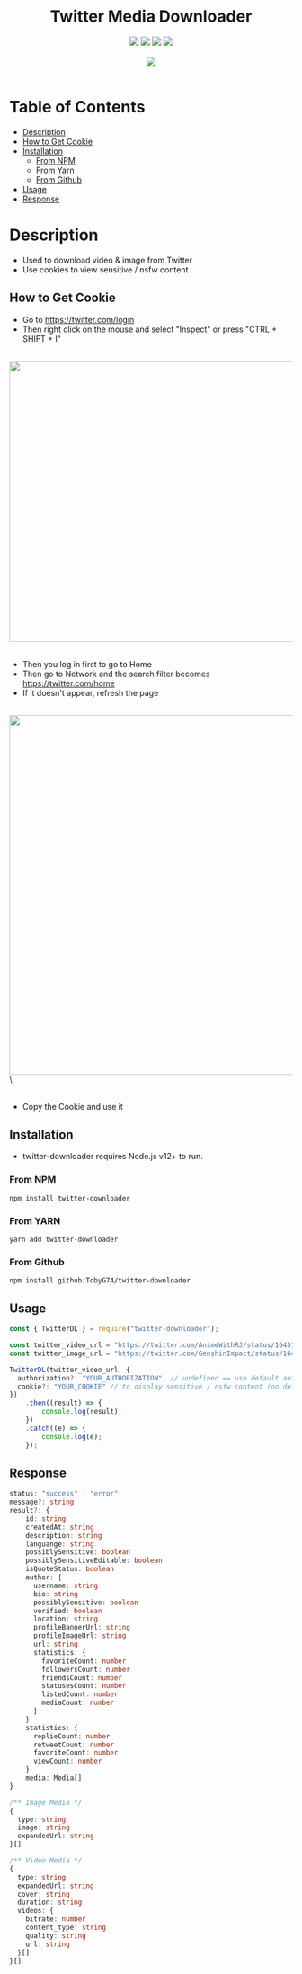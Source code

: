 <h1 align="center">
 Twitter Media Downloader
</h1>

<div align="center">
  <a href="https://github.com/TobyG74/twitter-downloader/graphs/contributors" title="contributors"><img src="https://img.shields.io/github/contributors/TobyG74/twitter-downloader.svg?style=for-the-badge"></img></a>
  <a href="https://github.com/TobyG74/twitter-downloader/network/members" title="forks"><img src="https://img.shields.io/github/forks/TobyG74/twitter-downloader.svg?style=for-the-badge"></img></a>
  <a href="https://github.com/TobyG74/twitter-downloader/issues" title="issues"><img src="https://img.shields.io/github/issues/TobyG74/twitter-downloader.svg?style=for-the-badge"></img></a>
  <a href="https://github.com/TobyG74/twitter-downloader/stargazers" title="stargazer"><img src="https://img.shields.io/github/stars/TobyG74/twitter-downloader.svg?style=for-the-badge"></img></a>
</div>
<br>
<div align="center">
  <a href="https://nodei.co/npm/twitter-downloader" title="npm"><img src="https://nodei.co/npm/twitter-downloader.png?downloads=true&downloadRank=true&stars=true"></img></a>
</div>

<br>

# Table of Contents

-   [Description](#description)
-   [How to Get Cookie](#how-to-get-cookie)
-   [Installation](#installation)
    -   [From NPM](#from-npm)
    -   [From Yarn](#from-yarn)
    -   [From Github](#from-github)
-   [Usage](#usage)
-   [Response](#response)

# Description

-   Used to download video & image from Twitter
-   Use cookies to view sensitive / nsfw content

## How to Get Cookie

-   Go to https://twitter.com/login
-   Then right click on the mouse and select "Inspect" or press "CTRL + SHIFT + I"

<br>
<img src="https://i.ibb.co/bsWVzyB/Tobz-Twitter-Inspect.png" height="500" width="550">
<br>
<br>

-   Then you log in first to go to Home
-   Then go to Network and the search filter becomes https://twitter.com/home
-   If it doesn't appear, refresh the page

<br>
<img src="https://i.ibb.co/xsn3xNj/Tobz-Twitter-Network.png" height="640" width="626">\
<br>
<br>

-   Copy the Cookie and use it

## Installation

-   twitter-downloader requires Node.js v12+ to run.

### From NPM

```
npm install twitter-downloader
```

### From YARN

```
yarn add twitter-downloader
```

### From Github

```
npm install github:TobyG74/twitter-downloader
```

## Usage

```js
const { TwitterDL } = require("twitter-downloader");

const twitter_video_url = "https://twitter.com/AnimeWithRJ/status/1645156770266923008";
const twitter_image_url = "https://twitter.com/GenshinImpact/status/1645308130857820161";

TwitterDL(twitter_video_url, {
  authorization?: "YOUR_AUTHORIZATION", // undefined == use default authorization
  cookie?: "YOUR_COOKIE" // to display sensitive / nsfw content (no default cookies)
})
    .then((result) => {
        console.log(result);
    })
    .catch((e) => {
        console.log(e);
    });
```

## Response

```ts
status: "success" | "error"
message?: string
result?: {
    id: string
    createdAt: string
    description: string
    languange: string
    possiblySensitive: boolean
    possiblySensitiveEditable: boolean
    isQuoteStatus: boolean
    author: {
      username: string
      bio: string
      possiblySensitive: boolean
      verified: boolean
      location: string
      profileBannerUrl: string
      profileImageUrl: string
      url: string
      statistics: {
        favoriteCount: number
        followersCount: number
        friendsCount: number
        statusesCount: number
        listedCount: number
        mediaCount: number
      }
    }
    statistics: {
      replieCount: number
      retweetCount: number
      favoriteCount: number
      viewCount: number
    }
    media: Media[]
}

/** Image Media */
{
  type: string
  image: string
  expandedUrl: string
}[]

/** Video Media */
{
  type: string
  expandedUrl: string
  cover: string
  duration: string
  videos: {
    bitrate: number
    content_type: string
    quality: string
    url: string
  }[]
}[]
```
